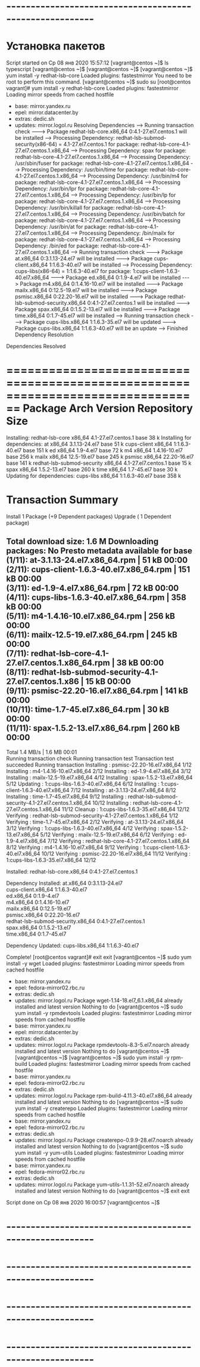 # --------------------------------------------------------
# Установка пакетов

Script started on Ср 08 янв 2020 15:57:12
[vagrant@centos ~]$ ls
typescript
[vagrant@centos ~]$ 
[vagrant@centos ~]$ 
[vagrant@centos ~]$ yum install -y redhat-lsb-core
Loaded plugins: fastestmirror
You need to be root to perform this command.
[vagrant@centos ~]$ sudo su
[root@centos vagrant]# yum install -y redhat-lsb-core
Loaded plugins: fastestmirror
Loading mirror speeds from cached hostfile
 * base: mirror.yandex.ru
 * epel: mirror.datacenter.by
 * extras: dedic.sh
 * updates: mirror.logol.ru
Resolving Dependencies
--> Running transaction check
---> Package redhat-lsb-core.x86_64 0:4.1-27.el7.centos.1 will be installed
--> Processing Dependency: redhat-lsb-submod-security(x86-64) = 4.1-27.el7.centos.1 for package: redhat-lsb-core-4.1-27.el7.centos.1.x86_64
--> Processing Dependency: spax for package: redhat-lsb-core-4.1-27.el7.centos.1.x86_64
--> Processing Dependency: /usr/sbin/fuser for package: redhat-lsb-core-4.1-27.el7.centos.1.x86_64
--> Processing Dependency: /usr/bin/time for package: redhat-lsb-core-4.1-27.el7.centos.1.x86_64
--> Processing Dependency: /usr/bin/m4 for package: redhat-lsb-core-4.1-27.el7.centos.1.x86_64
--> Processing Dependency: /usr/bin/lpr for package: redhat-lsb-core-4.1-27.el7.centos.1.x86_64
--> Processing Dependency: /usr/bin/lp for package: redhat-lsb-core-4.1-27.el7.centos.1.x86_64
--> Processing Dependency: /usr/bin/killall for package: redhat-lsb-core-4.1-27.el7.centos.1.x86_64
--> Processing Dependency: /usr/bin/batch for package: redhat-lsb-core-4.1-27.el7.centos.1.x86_64
--> Processing Dependency: /usr/bin/at for package: redhat-lsb-core-4.1-27.el7.centos.1.x86_64
--> Processing Dependency: /bin/mailx for package: redhat-lsb-core-4.1-27.el7.centos.1.x86_64
--> Processing Dependency: /bin/ed for package: redhat-lsb-core-4.1-27.el7.centos.1.x86_64
--> Running transaction check
---> Package at.x86_64 0:3.1.13-24.el7 will be installed
---> Package cups-client.x86_64 1:1.6.3-40.el7 will be installed
--> Processing Dependency: cups-libs(x86-64) = 1:1.6.3-40.el7 for package: 1:cups-client-1.6.3-40.el7.x86_64
---> Package ed.x86_64 0:1.9-4.el7 will be installed
---> Package m4.x86_64 0:1.4.16-10.el7 will be installed
---> Package mailx.x86_64 0:12.5-19.el7 will be installed
---> Package psmisc.x86_64 0:22.20-16.el7 will be installed
---> Package redhat-lsb-submod-security.x86_64 0:4.1-27.el7.centos.1 will be installed
---> Package spax.x86_64 0:1.5.2-13.el7 will be installed
---> Package time.x86_64 0:1.7-45.el7 will be installed
--> Running transaction check
---> Package cups-libs.x86_64 1:1.6.3-35.el7 will be updated
---> Package cups-libs.x86_64 1:1.6.3-40.el7 will be an update
--> Finished Dependency Resolution

Dependencies Resolved

================================================================================
 Package                       Arch      Version                  Repository
                                                                           Size
================================================================================
Installing:
 redhat-lsb-core               x86_64    4.1-27.el7.centos.1      base     38 k
Installing for dependencies:
 at                            x86_64    3.1.13-24.el7            base     51 k
 cups-client                   x86_64    1:1.6.3-40.el7           base    151 k
 ed                            x86_64    1.9-4.el7                base     72 k
 m4                            x86_64    1.4.16-10.el7            base    256 k
 mailx                         x86_64    12.5-19.el7              base    245 k
 psmisc                        x86_64    22.20-16.el7             base    141 k
 redhat-lsb-submod-security    x86_64    4.1-27.el7.centos.1      base     15 k
 spax                          x86_64    1.5.2-13.el7             base    260 k
 time                          x86_64    1.7-45.el7               base     30 k
Updating for dependencies:
 cups-libs                     x86_64    1:1.6.3-40.el7           base    358 k

Transaction Summary
================================================================================
Install  1 Package  (+9 Dependent packages)
Upgrade             ( 1 Dependent package)

Total download size: 1.6 M
Downloading packages:
No Presto metadata available for base
(1/11): at-3.1.13-24.el7.x86_64.rpm                        |  51 kB   00:00     
(2/11): cups-client-1.6.3-40.el7.x86_64.rpm                | 151 kB   00:00     
(3/11): ed-1.9-4.el7.x86_64.rpm                            |  72 kB   00:00     
(4/11): cups-libs-1.6.3-40.el7.x86_64.rpm                  | 358 kB   00:00     
(5/11): m4-1.4.16-10.el7.x86_64.rpm                        | 256 kB   00:00     
(6/11): mailx-12.5-19.el7.x86_64.rpm                       | 245 kB   00:00     
(7/11): redhat-lsb-core-4.1-27.el7.centos.1.x86_64.rpm     |  38 kB   00:00     
(8/11): redhat-lsb-submod-security-4.1-27.el7.centos.1.x86 |  15 kB   00:00     
(9/11): psmisc-22.20-16.el7.x86_64.rpm                     | 141 kB   00:00     
(10/11): time-1.7-45.el7.x86_64.rpm                        |  30 kB   00:00     
(11/11): spax-1.5.2-13.el7.x86_64.rpm                      | 260 kB   00:00     
--------------------------------------------------------------------------------
Total                                              1.4 MB/s | 1.6 MB  00:01     
Running transaction check
Running transaction test
Transaction test succeeded
Running transaction
  Installing : psmisc-22.20-16.el7.x86_64                                  1/12 
  Installing : m4-1.4.16-10.el7.x86_64                                     2/12 
  Installing : ed-1.9-4.el7.x86_64                                         3/12 
  Installing : mailx-12.5-19.el7.x86_64                                    4/12 
  Installing : spax-1.5.2-13.el7.x86_64                                    5/12 
  Updating   : 1:cups-libs-1.6.3-40.el7.x86_64                             6/12 
  Installing : 1:cups-client-1.6.3-40.el7.x86_64                           7/12 
  Installing : at-3.1.13-24.el7.x86_64                                     8/12 
  Installing : time-1.7-45.el7.x86_64                                      9/12 
  Installing : redhat-lsb-submod-security-4.1-27.el7.centos.1.x86_64      10/12 
  Installing : redhat-lsb-core-4.1-27.el7.centos.1.x86_64                 11/12 
  Cleanup    : 1:cups-libs-1.6.3-35.el7.x86_64                            12/12 
  Verifying  : redhat-lsb-submod-security-4.1-27.el7.centos.1.x86_64       1/12 
  Verifying  : time-1.7-45.el7.x86_64                                      2/12 
  Verifying  : at-3.1.13-24.el7.x86_64                                     3/12 
  Verifying  : 1:cups-libs-1.6.3-40.el7.x86_64                             4/12 
  Verifying  : spax-1.5.2-13.el7.x86_64                                    5/12 
  Verifying  : mailx-12.5-19.el7.x86_64                                    6/12 
  Verifying  : ed-1.9-4.el7.x86_64                                         7/12 
  Verifying  : redhat-lsb-core-4.1-27.el7.centos.1.x86_64                  8/12 
  Verifying  : m4-1.4.16-10.el7.x86_64                                     9/12 
  Verifying  : 1:cups-client-1.6.3-40.el7.x86_64                          10/12 
  Verifying  : psmisc-22.20-16.el7.x86_64                                 11/12 
  Verifying  : 1:cups-libs-1.6.3-35.el7.x86_64                            12/12 

Installed:
  redhat-lsb-core.x86_64 0:4.1-27.el7.centos.1                                  

Dependency Installed:
  at.x86_64 0:3.1.13-24.el7                                                     
  cups-client.x86_64 1:1.6.3-40.el7                                             
  ed.x86_64 0:1.9-4.el7                                                         
  m4.x86_64 0:1.4.16-10.el7                                                     
  mailx.x86_64 0:12.5-19.el7                                                    
  psmisc.x86_64 0:22.20-16.el7                                                  
  redhat-lsb-submod-security.x86_64 0:4.1-27.el7.centos.1                       
  spax.x86_64 0:1.5.2-13.el7                                                    
  time.x86_64 0:1.7-45.el7                                                      

Dependency Updated:
  cups-libs.x86_64 1:1.6.3-40.el7                                               

Complete!
[root@centos vagrant]# exit
exit
[vagrant@centos ~]$ sudo yum install -y wget
Loaded plugins: fastestmirror
Loading mirror speeds from cached hostfile
 * base: mirror.yandex.ru
 * epel: fedora-mirror02.rbc.ru
 * extras: dedic.sh
 * updates: mirror.logol.ru
Package wget-1.14-18.el7_6.1.x86_64 already installed and latest version
Nothing to do
[vagrant@centos ~]$ sudo yum install -y rpmdevtools
Loaded plugins: fastestmirror
Loading mirror speeds from cached hostfile
 * base: mirror.yandex.ru
 * epel: mirror.datacenter.by
 * extras: dedic.sh
 * updates: mirror.logol.ru
Package rpmdevtools-8.3-5.el7.noarch already installed and latest version
Nothing to do
[vagrant@centos ~]$ 
[vagrant@centos ~]$ 
[vagrant@centos ~]$ sudo yum install -y rpm-build
Loaded plugins: fastestmirror
Loading mirror speeds from cached hostfile
 * base: mirror.yandex.ru
 * epel: fedora-mirror02.rbc.ru
 * extras: dedic.sh
 * updates: mirror.logol.ru
Package rpm-build-4.11.3-40.el7.x86_64 already installed and latest version
Nothing to do
[vagrant@centos ~]$ sudo yum install -y createrepo
Loaded plugins: fastestmirror
Loading mirror speeds from cached hostfile
 * base: mirror.yandex.ru
 * epel: fedora-mirror02.rbc.ru
 * extras: dedic.sh
 * updates: mirror.logol.ru
Package createrepo-0.9.9-28.el7.noarch already installed and latest version
Nothing to do
[vagrant@centos ~]$ sudo yum install -y yum-utils
Loaded plugins: fastestmirror
Loading mirror speeds from cached hostfile
 * base: mirror.yandex.ru
 * epel: fedora-mirror02.rbc.ru
 * extras: dedic.sh
 * updates: mirror.logol.ru
Package yum-utils-1.1.31-52.el7.noarch already installed and latest version
Nothing to do
[vagrant@centos ~]$ exit
exit

Script done on Ср 08 янв 2020 16:00:57
[vagrant@centos ~]$ 


# --------------------------------------------------------


# --------------------------------------------------------
# --------------------------------------------------------
# --------------------------------------------------------

